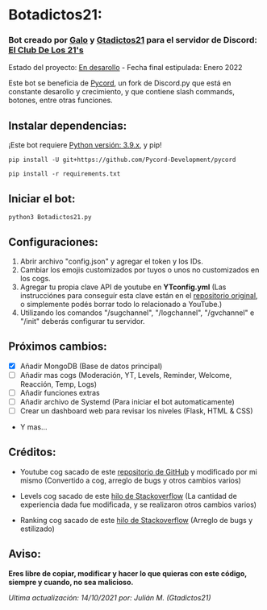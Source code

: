 # Botadictos21:

### Bot creado por [Galo](https://github.com/Galo223344) y [Gtadictos21](https://github.com/Gtadictos21) para el servidor de Discord: [El Club De Los 21's](https://gtadictos21.com/discord)

Estado del proyecto: [En desarollo](https://discord.gg/XEVxMVWHTE) - Fecha final estipulada: Enero 2022

Este bot se beneficia de [Pycord](https://github.com/Pycord-Development/pycord), un fork de Discord.py que está en constante desarollo y crecimiento, y que contiene slash commands, botones, entre otras funciones.

## Instalar dependencias:
¡Este bot requiere [Python versión: 3.9.x](https://phoenixnap.com/kb/how-to-install-python-3-ubuntu), y pip!

```
pip install -U git+https://github.com/Pycord-Development/pycord
```
```
pip install -r requirements.txt
```
## Iniciar el bot:

```
python3 Botadictos21.py
```

## Configuraciones:

1. Abrir archivo "config.json" y agregar el token y los IDs.
3. Cambiar los emojis customizados por tuyos o unos no customizados en los cogs.
4. Agregar tu propia clave API de youtube en **YTconfig.yml** (Las instrucciónes para conseguír esta clave están en el [repositorio original](https://github.com/Amethyst93/Discord-YouTube-Notifier), o simplemente podés borrar todo lo relacionado a YouTube.)
5. Utilizando los comandos "/sugchannel", "/logchannel", "/gvchannel" e "/init" deberás configurar tu servidor.

## Próximos cambios:
- [x] Añadir MongoDB (Base de datos principal)
- [ ] Añadir mas cogs (Moderación, YT, Levels, Reminder, Welcome, Reacción, Temp, Logs)
- [ ] Añadir funciones extras
- [ ] Añadir archivo de Systemd (Para iniciar el bot automaticamente)
- [ ] Crear un dashboard web para revisar los niveles (Flask, HTML & CSS)
- Y mas...

## Créditos:

* Youtube cog sacado de este [repositorio de GitHub](https://github.com/Amethyst93/Discord-YouTube-Notifier) y modificado por mi mismo (Convertido a cog, arreglo de bugs y otros cambios varios)

* Levels cog sacado de este [hilo de Stackoverflow](https://stackoverflow.com/questions/62042331/how-to-create-a-leveling-system-with-discord-py-with-python) (La cantidad de experiencia dada fue modificada, y se realizaron otros cambios varios)

* Ranking cog sacado de este [hilo de Stackoverflow](https://stackoverflow.com/questions/61996040/discord-py-rank-command) (Arreglo de bugs y estilizado)

## Aviso:

**Eres libre de copiar, modificar y hacer lo que quieras con este código, siempre y cuando, no sea malicioso.**

_Ultima actualización: 14/10/2021 por: Julián M. (Gtadictos21)_
